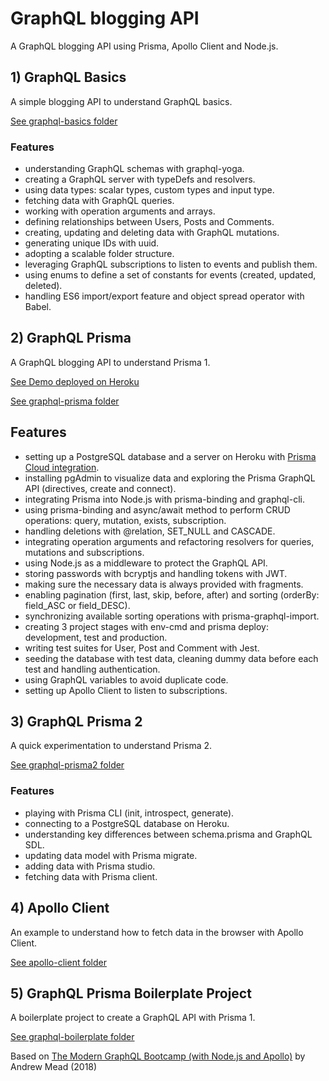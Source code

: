 # GraphQL blogging API

A GraphQL blogging API using Prisma, Apollo Client and Node.js.

## 1) GraphQL Basics

A simple blogging API to understand GraphQL basics.

[See graphql-basics folder](https://github.com/solygambas/graphql-blogging-api/tree/master/graphql-basics)

### Features

- understanding GraphQL schemas with graphql-yoga.
- creating a GraphQL server with typeDefs and resolvers.
- using data types: scalar types, custom types and input type.
- fetching data with GraphQL queries.
- working with operation arguments and arrays.
- defining relationships between Users, Posts and Comments.
- creating, updating and deleting data with GraphQL mutations.
- generating unique IDs with uuid.
- adopting a scalable folder structure.
- leveraging GraphQL subscriptions to listen to events and publish them.
- using enums to define a set of constants for events (created, updated, deleted).
- handling ES6 import/export feature and object spread operator with Babel.

## 2) GraphQL Prisma

A GraphQL blogging API to understand Prisma 1.

[See Demo deployed on Heroku](https://prisma-node-server.herokuapp.com/)

[See graphql-prisma folder](https://github.com/solygambas/graphql-blogging-api/tree/master/graphql-prisma)

## Features

- setting up a PostgreSQL database and a server on Heroku with [Prisma Cloud integration](https://www.prisma.io/blog/heroku-integration-homihof6eifi).
- installing pgAdmin to visualize data and exploring the Prisma GraphQL API (directives, create and connect).
- integrating Prisma into Node.js with prisma-binding and graphql-cli.
- using prisma-binding and async/await method to perform CRUD operations: query, mutation, exists, subscription.
- handling deletions with @relation, SET_NULL and CASCADE.
- integrating operation arguments and refactoring resolvers for queries, mutations and subscriptions.
- using Node.js as a middleware to protect the GraphQL API.
- storing passwords with bcryptjs and handling tokens with JWT.
- making sure the necessary data is always provided with fragments.
- enabling pagination (first, last, skip, before, after) and sorting (orderBy: field_ASC or field_DESC).
- synchronizing available sorting operations with prisma-graphql-import.
- creating 3 project stages with env-cmd and prisma deploy: development, test and production.
- writing test suites for User, Post and Comment with Jest.
- seeding the database with test data, cleaning dummy data before each test and handling authentication.
- using GraphQL variables to avoid duplicate code.
- setting up Apollo Client to listen to subscriptions.

## 3) GraphQL Prisma 2

A quick experimentation to understand Prisma 2.

[See graphql-prisma2 folder](https://github.com/solygambas/graphql-blogging-api/tree/master/graphql-prisma2)

### Features

- playing with Prisma CLI (init, introspect, generate).
- connecting to a PostgreSQL database on Heroku.
- understanding key differences between schema.prisma and GraphQL SDL.
- updating data model with Prisma migrate.
- adding data with Prisma studio.
- fetching data with Prisma client.

## 4) Apollo Client

An example to understand how to fetch data in the browser with Apollo Client.

[See apollo-client folder](https://github.com/solygambas/graphql-blogging-api/tree/master/apollo-client)

## 5) GraphQL Prisma Boilerplate Project

A boilerplate project to create a GraphQL API with Prisma 1.

[See graphql-boilerplate folder](https://github.com/solygambas/graphql-blogging-api/tree/master/graphql-prisma-boilerplate)

Based on [The Modern GraphQL Bootcamp (with Node.js and Apollo)](https://www.udemy.com/course/graphql-bootcamp/) by Andrew Mead (2018)
